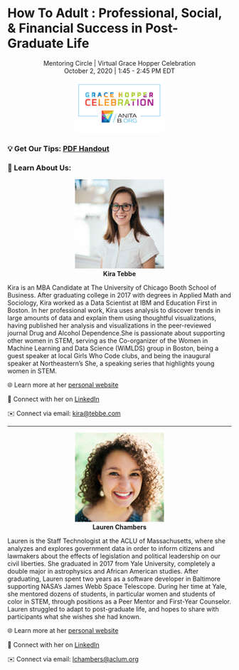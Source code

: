 # How To Adult : Professional, Social, & Financial Success in Post-Graduate Life
<div align="center">
Mentoring Circle  |  Virtual Grace Hopper Celebration<br>
October 2, 2020  |  1:45 - 2:45 PM EDT <br>
<img src="logo.jpg" width="200">
</div>

### 💡 Get Our Tips: [PDF Handout](HowToAdult_vGHC_Handout.pdf)

### 👯‍ Learn About Us:
<div align="center">
<img src="kira_headshot.jpeg" width="200"><br>
<b>Kira Tebbe</b>
</div>

Kira is an MBA Candidate at The University of Chicago Booth School of Business. After graduating college in 2017 with degrees in Applied Math and Sociology, Kira worked as a Data Scientist at IBM and Education First in Boston. In her professional work, Kira uses analysis to discover trends in large amounts of data and explain them using thoughtful visualizations, having published her analysis and visualizations in the peer-reviewed journal ​Drug and Alcohol Dependence.​ She is passionate about supporting other women in STEM, serving as the Co-organizer of the ​Women in Machine Learning and Data Science (WiMLDS) group in Boston, being a guest speaker at local ​Girls Who Code clubs, and being the inaugural speaker at Northeastern’s ​She</Speaks>​, a speaking series that highlights young women in STEM.

🌐 Learn more at her [personal website](https://kiras-website.herokuapp.com/index.html)

🔗 Connect with her on [LinkedIn](https://www.linkedin.com/in/kiratebbe/)

✉️ Connect via email: [kira@tebbe.com](mailto:kira@tebbe.com)

---
<div align="center">
<img src="lauren_headshot.png" width="200"><br>
<b>Lauren Chambers</b>
</div>

Lauren is the Staff Technologist at the ACLU of Massachusetts, where she analyzes and explores government data in order to inform citizens and lawmakers about the effects of legislation and political leadership on our civil liberties. She graduated in 2017 from Yale University, completely a double major in astrophysics and African American studies. After graduating, Lauren spent two years as a software developer in Baltimore supporting NASA’s James Webb Space Telescope. During her time at Yale, she mentored dozens of students, in particular women and students of color in STEM, through positions as a Peer Mentor and First-Year Counselor. Lauren struggled to adapt to post-graduate life, and hopes to share with participants what she wishes she had known.


🌐 Learn more at her [personal website](https://laurenmarietta.github.io/)

🔗 Connect with her on [LinkedIn](https://www.linkedin.com/in/lauren-chambers-abbb91b0/)

✉️ Connect via email: [lchambers@aclum.org](mailto:lchambers@aclum.org)
